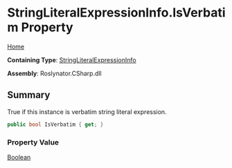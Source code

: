 # StringLiteralExpressionInfo\.IsVerbatim Property

[Home](../../../../../README.md)

**Containing Type**: [StringLiteralExpressionInfo](../README.md)

**Assembly**: Roslynator\.CSharp\.dll

## Summary

True if this instance is verbatim string literal expression\.

```csharp
public bool IsVerbatim { get; }
```

### Property Value

[Boolean](https://docs.microsoft.com/en-us/dotnet/api/system.boolean)

